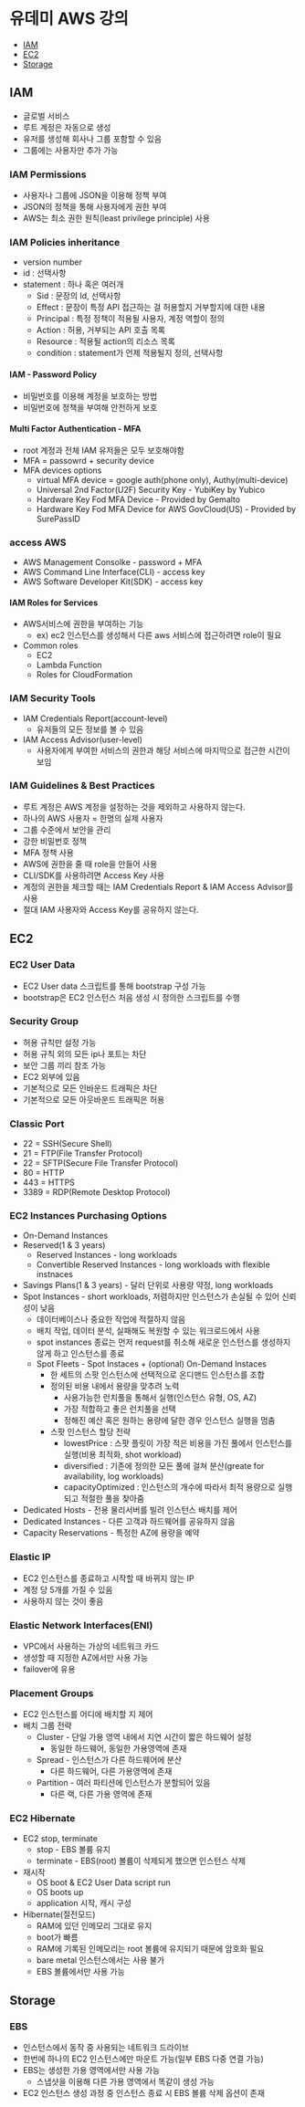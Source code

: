# 유데미 AWS 강의

- [IAM](#iam)
- [EC2](#ec2)
- [Storage](#storage)

## IAM

- 글로벌 서비스
- 루트 계정은 자동으로 생성
- 유저를 생성해 회사나 그룹 포함할 수 있음
- 그룹에는 사용자만 추가 가능

### IAM Permissions

- 사용자나 그룹에 JSON을 이용해 정책 부여
- JSON의 정책을 통해 사용자에게 권한 부여
- AWS는 최소 권한 원칙(least privilege principle) 사용


### IAM Policies inheritance

- version number
- id : 선택사항
- statement : 하나 혹은 여러개
  - Sid : 문장의 Id, 선택사항
  - Effect : 문장이 특정 API 접근하는 걸 허용할지 거부할지에 대한 내용
  - Principal : 특정 정책이 적용될 사용자, 계정 역할이 정의
  - Action : 허용, 거부되는 API 호출 목록
  - Resource : 적용될 action의 리소스 목록
  - condition : statement가 언제 적용될지 정의, 선택사항

#### IAM - Password Policy

- 비밀번호를 이용해 계정을 보호하는 방법
- 비밀번호에 정책을 부여해 안전하게 보호

#### Multi Factor Authentication - MFA

- root 계정과 전체 IAM 유저들은 모두 보호해야함
- MFA = passowrd + security device
- MFA devices options
  - virtual MFA device = google auth(phone only), Authy(multi-device)
  - Universal 2nd Factor(U2F) Security Key - YubiKey by Yubico
  - Hardware Key Fod MFA Device - Provided by Gemalto
  - Hardware Key Fod MFA Device for AWS GovCloud(US) - Provided by SurePassID

### access AWS

- AWS Management Consolke - password + MFA
- AWS Command Line Interface(CLI) - access key
- AWS Software Developer Kit(SDK) - access key

#### IAM Roles for Services

- AWS서비스에 권한을 부여하는 기능
  - ex) ec2 인스턴스를 생성해서 다른 aws 서비스에 접근하려면 role이 필요
- Common roles
  - EC2
  - Lambda Function
  - Roles for CloudFormation

### IAM Security Tools

- IAM Credentials Report(account-level)
  - 유저들의 모든 정보를 볼 수 있음
- IAM Access Advisor(user-level)
  - 사용자에게 부여한 서비스의 권한과 해당 서비스에 마지막으로 접근한 시간이 보임

### IAM Guidelines & Best Practices

- 루트 계정은 AWS 계정을 설정하는 것을 제외하고 사용하지 않는다.
- 하나의 AWS 사용자 = 한명의 실제 사용자
- 그룹 수준에서 보안을 관리
- 강한 비밀번호 정책
- MFA 정책 사용
- AWS에 권한을 줄 때 role을 만들어 사용
- CLI/SDK를 사용하려면 Access Key 사용
- 계정의 권한을 체크할 때는 IAM Credentials Report & IAM Access Advisor를 사용
- 절대 IAM 사용자와 Access Key를 공유하지 않는다.




## EC2

###	 EC2 User Data

- EC2 User data 스크립트를 통해 bootstrap 구성 가능
- bootstrap은 EC2 인스턴스 처음 생성 시 정의한 스크립트를 수행

### Security Group

- 허용 규칙만 설정 가능
- 허용 규칙 외의 모든 ip나 포트는 차단
- 보안 그룹 끼리 참조 가능
- EC2 외부에 있음
- 기본적으로 모든 인바운드 트래픽은 차단
- 기본적으로 모든 아웃바운드 트래픽은 허용

### Classic Port

- 22 = SSH(Secure Shell)
- 21 = FTP(File Transfer Protocol)
- 22 = SFTP(Secure File Transfer Protocol)
- 80 = HTTP
- 443 = HTTPS
- 3389 = RDP(Remote Desktop Protocol)


### EC2 Instances Purchasing Options

- On-Demand Instances
- Reserved(1 & 3 years)
  - Reserved Instances - long workloads
  - Convertible Reserved Instances - long workloads with flexible instnaces
- Savings Plans(1 & 3 years) - 달러 단위로 사용량 약정, long workloads
- Spot Instances - short workloads, 저렴하지만 인스턴스가 손실될 수 있어 신뢰성이 낮음
  - 데이터베이스나 중요한 작업에 적절하지 않음
  - 배치 작업, 데이터 분석, 실패해도 복원할 수 있는 워크로드에서 사용
  - spot instances 종료는 먼저 request를 취소해 새로운 인스턴스를 생성하지 않게 하고 인스턴스를 종료
  - Spot Fleets - Spot Instaces + (optional) On-Demand Instaces
    - 한 세트의 스팟 인스턴스에 선택적으로 온디맨드 인스턴스를 조합
    - 정의된 비용 내에서 용량을 맞추려 노력
      - 사용가능한 런치풀을 통해서 실행(인스턴스 유형, OS, AZ)
      - 가장 적합하고 좋은 런치풀을 선택
      - 정해진 예산 혹은 원하는 용량에 달한 경우 인스턴스 실행을 멈춤
    - 스팟 인스턴스 할당 전략
      - lowestPrice : 스팟 플릿이 가장 적은 비용을 가진 풀에서 인스턴스를 실행(비용 최적화, shot workload)
      - diversified : 기존에 정의한 모든 풀에 걸쳐 분산(greate for availability, log workloads)
      - capacityOptimized : 인스턴스의 개수에 따라서 최적 용량으로 실행되고 적절한 풀을 찾아줌
- Dedicated Hosts - 전용 물리서버를 빌려 인스턴스 배치를 제어
- Dedicated Instances - 다른 고객과 하드웨어를 공유하지 않음
- Capacity Reservations - 특정한 AZ에 용량을 예약

### Elastic IP

- EC2 인스턴스를 종료하고 시작할 때 바뀌지 않는 IP
- 계정 당 5개를 가질 수 있음
- 사용하지 않는 것이 좋음

### Elastic Network Interfaces(ENI)

- VPC에서 사용하는 가상의 네트워크 카드
- 생성할 때 지정한 AZ에서만 사용 가능
- failover에 유용

### Placement Groups

- EC2 인스턴스를 어디에 배치할 지 제어
- 배치 그룹 전략
  - Cluster - 단일 가용 영역 내에서 지연 시간이 짧은 하드웨어 설정
    - 동일한 하드웨어, 동일한 가용영역에 존재
  - Spread - 인스턴스가 다른 하드웨어에 분산
    - 다른 하드웨어, 다른 가용영역에 존재
  - Partition - 여러 파티션에 인스턴스가 분할되어 있음
    - 다른 랙, 다른 가용 영역에 존재

### EC2 Hibernate

- EC2 stop, terminate
  - stop - EBS 볼륨 유지
  - terminate - EBS(root) 볼륨이 삭제되게 했으면 인스턴스 삭제
- 재시작
  - OS boot & EC2 User Data script run
  - OS boots up
  - application 시작, 캐시 구성
- Hibernate(절전모드)
  - RAM에 있던 인메모리 그대로 유지
  - boot가 빠름
  - RAM에 기록된 인메모리는 root 볼륨에 유지되기 때문에 암호화 필요
  - bare metal 인스턴스에서는 사용 불가
  - EBS 볼륨에서만 사용 가능

## Storage

### EBS

- 인스턴스에서 동작 중 사용되는 네트워크 드라이브
- 한번에 하나의 EC2 인스턴스에만 마운트 가능(일부 EBS 다중 연결 가능)
- EBS는 생성한 가용 영역에서만 사용 가능
  - 스냅샷을 이용해 다른 가용 영역에서 똑같이 생성 가능
- EC2 인스턴스 생성 과정 중 인스턴스 종료 시 EBS 볼륨 삭제 옵션이 존재